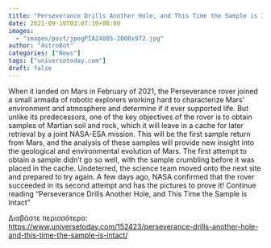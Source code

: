 ```yaml
---
title: "Perseverance Drills Another Hole, and This Time the Sample is Intact"
date: 2021-09-10T03:07:10+00:00
images:
  - "images/post/jpegPIA24805-2000x972.jpg"
author: "AstroBot"
categories: ["News"]
tags: ["universetoday.com"]
draft: false
---
```


When it landed on Mars in February of 2021, the Perseverance rover joined a small armada of robotic explorers working hard to characterize Mars’ environment and atmosphere and determine if it ever supported life. But unlike its predecessors, one of the key objectives of the rover is to obtain samples of Martian soil and rock, which it will leave in a cache for later retrieval by a joint NASA-ESA mission.  This will be the first sample return from Mars, and the analysis of these samples will provide new insight into the geological and environmental evolution of Mars. The first attempt to obtain a sample didn’t go so well, with the sample crumbling before it was placed in the cache. Undeterred, the science team moved onto the next site and prepared to try again. A few days ago, NASA confirmed that the rover succeeded in its second attempt and has the pictures to prove it! Continue reading “Perseverance Drills Another Hole, and This Time the Sample is Intact” 

Διαβάστε περισσότερα: https://www.universetoday.com/152423/perseverance-drills-another-hole-and-this-time-the-sample-is-intact/
